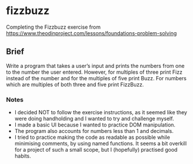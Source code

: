# fizzbuzz
Completing the Fizzbuzz exercise from https://www.theodinproject.com/lessons/foundations-problem-solving

## Brief
Write a program that takes a user’s input and prints the numbers from one to the number the user entered. However, for multiples of three print Fizz instead of the number and for the multiples of five print Buzz. For numbers which are multiples of both three and five print FizzBuzz.

### Notes
- I decided NOT to follow the exercise instructions, as it seemed like they were doing handholding and I wanted to try and challenge myself.
- I made a basic UI because I wanted to practice DOM manipulation.
- The program also accounts for numbers less than 1 and decimals.
- I tried to practice making the code as readable as possible while minimising comments, by using named functions. It seems a bit overkill for a project of such a small scope, but I (hopefully) practised good habits.